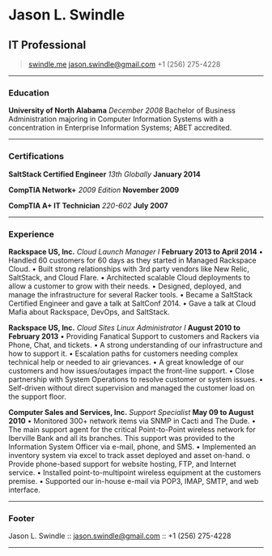 # Jason L. Swindle
## IT Professional

> [swindle.me](http://swindle.me)
> [jason.swindle@gmail.com](mailto:jason.swindle@gmail.com)
> +1 (256) 275-4228

------

### Education

**University of North Alabama** *December 2008*
    Bachelor of Business Administration majoring in Computer Information Systems with a concentration in Enterprise Information Systems; ABET accredited.

------

### Certifications

**SaltStack Certified Engineer** *13th Globally* __January 2014__

**CompTIA Network+** *2009 Edition* __November 2009__

**CompTIA A+ IT Technician** *220-602* __July 2007__

------

### Experience

<!--
**Rackspace US, Inc. Data Stores** *Linux Operations Administrator I* __April 2014 to Present__
    &bull; .
    &bull; .
    &bull; .
    &bull; .
    &bull; .
    &bull; .
-->

**Rackspace US, Inc.** *Cloud Launch Manager I* __February 2013 to April 2014__
    &bull; Handled 60 customers for 60 days as they started in Managed Rackspace Cloud.
    &bull; Built strong relationships with 3rd party vendors like New Relic, SaltStack, and Cloud Flare.
    &bull; Architected scalable Cloud deployments to allow a customer to grow with their needs.
    &bull; Designed, deployed, and manage the infrastructure for several Racker tools.
    &bull; Became a SaltStack Certified Engineer and gave a talk at SaltConf 2014.
    &bull; Gave a talk at Cloud Mafia about Rackspace, DevOps, and SaltStack.

**Rackspace US, Inc.** *Cloud Sites Linux Administrator I* __August 2010 to February 2013__
    &bull; Providing Fanatical Support to customers and Rackers via Phone, Chat, and tickets.
    &bull; A strong understanding of our infrastructure and how to support it.
    &bull; Escalation paths for customers needing complex technical help or needed to air grievances.
    &bull; A great knowledge of our customers and how issues/outages impact the front-line support.
    &bull; Close partnership with System Operations to resolve customer or system issues.
    &bull; Self-driven without direct supervision and managed the customer load on the support floor.

**Computer Sales and Services, Inc.** *Support Specialist* __May 09 to August 2010__
    &bull; Monitored 300+ network items via SNMP in Cacti and The Dude.
    &bull; The main support agent for the critical Point-to-Point wireless network for Iberville Bank and all its branches. This support was provided to the Information System Officer via e-mail, phone, and SMS.
    &bull; Implemented an inventory system via excel to track asset deployed and asset on-hand. o Provide phone-based support for website hosting, FTP, and Internet service.
    &bull; Installed point-to-multipoint wireless equipment at the customers premise.
    &bull; Supported our in-house e-mail via POP3, IMAP, SMTP, and web interface.

------

### Footer

Jason L. Swindle :: [jason.swindle@gmail.com](mailto:jason.swindle@gmail.com) :: +1 (256) 275-4228

------
